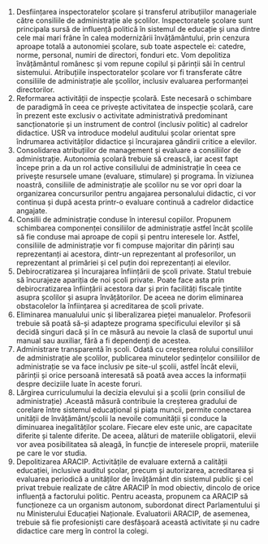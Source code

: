 
1. Desființarea inspectoratelor școlare și transferul atribuțiilor manageriale către consiliile de administrație ale școlilor. Inspectoratele școlare sunt principala sursă de influență politică în sistemul de educație și una dintre cele mai mari frâne în calea modernizării învățământului, prin cenzura aproape totală a autonomiei școlare, sub toate aspectele ei: catedre, norme, personal, numiri de directori, fonduri etc. Vom depolitiza învățământul românesc și vom repune copilul și părinții săi în centrul sistemului. Atribuțiile inspectoratelor școlare vor fi transferate către consiliile de administrație ale școlilor, inclusiv evaluarea performanței directorilor.
2. Reformarea activității de inspecție școlară. Este necesară o schimbare de paradigmă în ceea ce privește activitatea de inspecție școlară, care în prezent este exclusiv o activitate administrativă predominant sancționatorie și un instrument de control (inclusiv politic) al cadrelor didactice. USR va introduce modelul auditului școlar orientat spre îndrumarea activităților didactice și încurajarea gândirii critice a elevilor.
3. Consolidarea atribuțiilor de management și evaluare a consiliilor de administrație.
Autonomia școlară trebuie să crească, iar acest fapt începe prin a da un rol active consiliului de administrație în ceea ce privește resursele umane (evaluare, stimulare) și programa. În viziunea noastră, consiliile de administrație ale școlilor nu se vor opri doar la organizarea concursurilor pentru angajarea personalului didactic, ci vor continua și după acesta printr-o evaluare continuă a cadrelor didactice angajate.
4. Consilii de administrație conduse în interesul copiilor. Propunem schimbarea componenței consiliilor de administrație astfel încât școlile să fie conduse mai aproape de copii și pentru interesele lor. Astfel, consiliile de administrație vor fi compuse majoritar din părinți sau reprezentanți ai acestora, dintr-un reprezentant al profesorilor, un reprezentant al primăriei și cel puțin doi reprezentanți ai elevilor.
5. Debirocratizarea și încurajarea înființării de școli private. Statul trebuie să încurajeze apariția de noi școli private. Poate face asta prin debirocratizarea înființării acestora dar și prin facilități fiscale țintite asupra școlilor și asupra învățătorilor. De aceea ne dorim eliminarea obstacolelor la înființarea și acreditarea de școli private.
6. Eliminarea manualului unic și liberalizarea pieței manualelor. Profesorii trebuie să poată să-și adapteze programa specificului elevilor și să decidă singuri dacă și în ce măsură au nevoie la clasă de suportul unui manual sau auxiliar, fără a fi dependenți de acestea.
7. Administrare transparentă în școli. Odată cu creșterea rolului consiliilor de administrație ale școlilor, publicarea minutelor ședințelor consiliilor de administrație se va face inclusiv pe site-ul școlii, astfel încât elevii, părinții și orice persoană interesată să poată avea acces la informații despre deciziile luate în aceste foruri.
8. Lărgirea curriculumului la decizia elevului și a școlii (prin consiliul de administrație) .Această măsură contribuie la creșterea gradului de corelare între sistemul educațional și piața muncii, permite conectarea unității de învățământ/școlii la nevoile comunității și conduce la diminuarea inegalităților școlare. Fiecare elev este unic, are capacitate diferite și talente diferite. De aceea, alături de materiile obligatorii, elevii vor avea posibilitatea să aleagă, în funcție de interesele proprii, materiile pe care le vor studia.
9. Depolitizarea ARACIP. Activitățile de evaluare externă a calității educației, inclusive auditul școlar, precum și autorizarea, acreditarea și evaluarea periodică a unităților de învățământ din sistemul public și cel privat trebuie realizate de către ARACIP în mod obiectiv, dincolo de orice influență a factorului politic. Pentru aceasta, propunem ca ARACIP să funcționeze ca un organism autonom, subordonat direct Parlamentului și nu Ministerului Educației Naționale. Evaluatorii ARACIP, de asemenea, trebuie să fie profesioniști care desfășoară această activitate și nu cadre didactice care merg în control la colegi.
